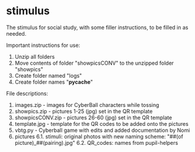 # stimulus
The stimulus for social study, with some filler instructions, to be filled in as needed.

Important instructions for use:
1. Unzip all folders
2. Move contents of folder "showpicsCONV" to the unzipped folder "showpics"
3. Create folder named "logs"
4. Create folder names "__pycache__"

File descriptions:
1. images.zip - images for CyberBall characters while tossing
2. showpics.zip - pictures 1-25 (jpg) set in the QR template
3. showpicsCONV.zip - pictures 26-60 (jpg) set in the QR template
4. template.jpg - template for the QR codes to be added onto the pictures
5. vbtg.py - Cyberball game with edits and added documentation by Nomi
6. pictures
  6.1. stimuli: original photos with new naming scheme: "##(of picture)_##(pairing).jpg"
  6.2. QR_codes: names from pupil-helpers